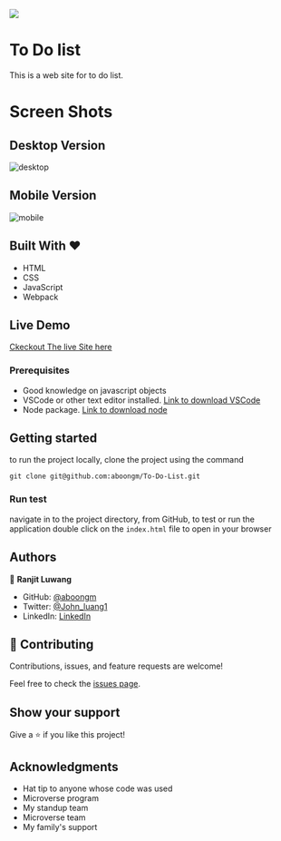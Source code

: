 ![](https://img.shields.io/badge/Microverse-blueviolet)

# To Do list

This is a web site for to do list.

# Screen Shots
## Desktop Version

![desktop](https://user-images.githubusercontent.com/49184579/161413491-98c037d3-d1e5-481f-a0b5-dfcf70089cb5.png)

## Mobile Version

![mobile](https://user-images.githubusercontent.com/49184579/161413488-5f113e0e-e1d8-40cb-99d3-d4996c66ee99.png)

## Built With &hearts;

- HTML
- CSS
- JavaScript
- Webpack

## Live Demo

[Ckeckout The live Site here](https://aboongm.github.io/To-Do-List/)

### Prerequisites
- Good knowledge on javascript objects
- VSCode or other text editor installed. [Link to download VSCode](https://code.visualstudio.com/download)
- Node package. [Link to download node](https://nodejs.org/en/download/)
  
## Getting started

to run the project locally, clone the project using the command

`git clone git@github.com:aboongm/To-Do-List.git`

### Run test

navigate in to the project directory, from GitHub,
to test or run the application double click on the `index.html` file to open in your browser

## Authors

👤 **Ranjit Luwang**

- GitHub: [@aboongm](https://github.com/aboongm)
- Twitter: [@John_luang1](https://twitter.com/John_luang1)
- LinkedIn: [LinkedIn](https://www.linkedin.com/in/mayengbam-ranjit-luwang-31962418/)

## 🤝 Contributing

Contributions, issues, and feature requests are welcome!

Feel free to check the [issues page](../../issues/).

## Show your support

Give a ⭐️ if you like this project!

## Acknowledgments

- Hat tip to anyone whose code was used
- Microverse program
- My standup team
- Microverse team
- My family's support
